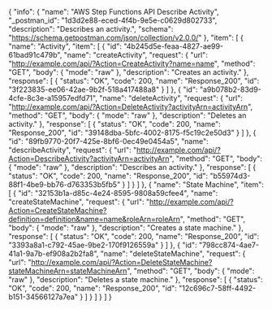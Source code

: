 {
  "info": {
    "name": "AWS Step Functions API Describe Activity",
    "_postman_id": "1d3d2e88-eced-4f4b-9e5e-c0629d802733",
    "description": "Describes an activity.",
    "schema": "https://schema.getpostman.com/json/collection/v2.0.0/"
  },
  "item": [
    {
      "name": "Activity",
      "item": [
        {
          "id": "4b245d5e-feaa-4827-ae99-61bad91c479b",
          "name": "createActivity",
          "request": {
            "url": "http://example.com/api/?Action=CreateActivity?name=name",
            "method": "GET",
            "body": {
              "mode": "raw"
            },
            "description": "Creates an activity."
          },
          "response": [
            {
              "status": "OK",
              "code": 200,
              "name": "Response_200",
              "id": "3f223835-ee06-42ae-9b2f-518a417488a8"
            }
          ]
        },
        {
          "id": "a9b078b2-83d9-4cfe-8c3e-a15957edfd71",
          "name": "deleteActivity",
          "request": {
            "url": "http://example.com/api/?Action=DeleteActivity?activityArn=activityArn",
            "method": "GET",
            "body": {
              "mode": "raw"
            },
            "description": "Deletes an activity."
          },
          "response": [
            {
              "status": "OK",
              "code": 200,
              "name": "Response_200",
              "id": "39148dba-5bfc-4002-8175-f5c19c2e50d3"
            }
          ]
        },
        {
          "id": "89fb9770-20f7-425e-8bf6-0ec49e0454a5",
          "name": "describeActivity",
          "request": {
            "url": "http://example.com/api/?Action=DescribeActivity?activityArn=activityArn",
            "method": "GET",
            "body": {
              "mode": "raw"
            },
            "description": "Describes an activity."
          },
          "response": [
            {
              "status": "OK",
              "code": 200,
              "name": "Response_200",
              "id": "b55974d3-88f1-4be9-bb76-d763353b5fb5"
            }
          ]
        }
      ]
    },
    {
      "name": "State Machine",
      "item": [
        {
          "id": "32153b1a-d85c-4e24-8595-9808a59cfee4",
          "name": "createStateMachine",
          "request": {
            "url": "http://example.com/api/?Action=CreateStateMachine?definition=definition&name=name&roleArn=roleArn",
            "method": "GET",
            "body": {
              "mode": "raw"
            },
            "description": "Creates a state machine."
          },
          "response": [
            {
              "status": "OK",
              "code": 200,
              "name": "Response_200",
              "id": "3393a8a1-c792-45ae-9be2-170f9126559a"
            }
          ]
        },
        {
          "id": "798cc874-4ae7-41a1-9a7b-ef908a2b2fa8",
          "name": "deleteStateMachine",
          "request": {
            "url": "http://example.com/api/?Action=DeleteStateMachine?stateMachineArn=stateMachineArn",
            "method": "GET",
            "body": {
              "mode": "raw"
            },
            "description": "Deletes a state machine."
          },
          "response": [
            {
              "status": "OK",
              "code": 200,
              "name": "Response_200",
              "id": "12c696c7-58ff-4492-b151-34566127a7ea"
            }
          ]
        }
      ]
    }
  ]
}